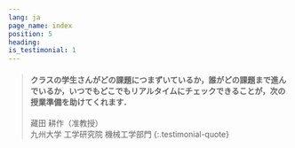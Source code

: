 ```yaml
---
lang: ja
page_name: index
position: 5
heading:
is_testimonial: 1
---
```


> #### クラスの学生さんがどの課題につまずいているか，誰がどの課題まで進んでいるか，いつでもどこでもリアルタイムにチェックできることが，次の授業準備を助けてくれます．
> 藏田 耕作（准教授）<br>九州大学 工学研究院 機械工学部門
{:.testimonial-quote}

